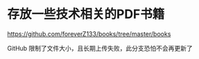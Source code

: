 # 存放一些技术相关的PDF书籍

https://github.com/foreverZ133/books/tree/master/books

GitHub 限制了文件大小，且长期上传失败，此分支恐怕不会再更新了